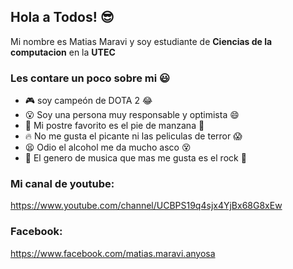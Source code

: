 ## Hola a Todos! :sunglasses:

Mi nombre es Matias Maravi y soy estudiante de **Ciencias de la computacion** en la **UTEC**

### Les contare un poco sobre mi :smiley:

- :video_game: soy campeón de DOTA 2 :joy:
- :open_mouth: Soy una persona muy responsable y optimista :smile:
- :cake: Mi postre favorito es el pie de manzana :apple:
- :fire: No me gusta el picante ni las peliculas de terror :scream:
- :tired_face: Odio el alcohol me da mucho asco :dizzy_face:
- :musical_note: El genero de musica que mas me gusta es el rock :rocket:

### Mi canal de youtube:
https://www.youtube.com/channel/UCBPS19q4sjx4YjBx68G8xEw

### Facebook:
https://www.facebook.com/matias.maravi.anyosa

